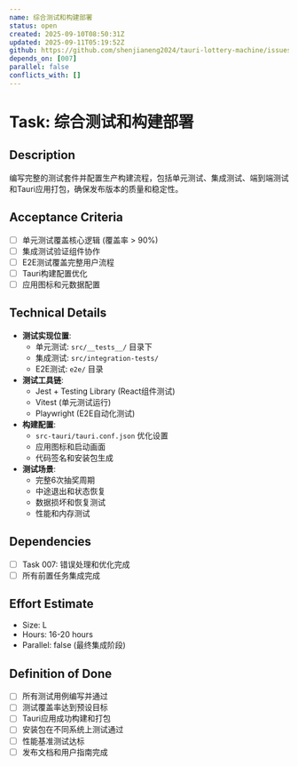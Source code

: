 ```yaml
---
name: 综合测试和构建部署
status: open
created: 2025-09-10T08:50:31Z
updated: 2025-09-11T05:19:52Z
github: https://github.com/shenjianeng2024/tauri-lottery-machine/issues/9
depends_on: [007]
parallel: false
conflicts_with: []
---
```


# Task: 综合测试和构建部署

## Description
编写完整的测试套件并配置生产构建流程，包括单元测试、集成测试、端到端测试和Tauri应用打包，确保发布版本的质量和稳定性。

## Acceptance Criteria
- [ ] 单元测试覆盖核心逻辑 (覆盖率 > 90%)
- [ ] 集成测试验证组件协作
- [ ] E2E测试覆盖完整用户流程
- [ ] Tauri构建配置优化
- [ ] 应用图标和元数据配置

## Technical Details
- **测试实现位置**:
  - 单元测试: `src/__tests__/` 目录下
  - 集成测试: `src/integration-tests/`
  - E2E测试: `e2e/` 目录
- **测试工具链**:
  - Jest + Testing Library (React组件测试)
  - Vitest (单元测试运行)
  - Playwright (E2E自动化测试)
- **构建配置**:
  - `src-tauri/tauri.conf.json` 优化设置
  - 应用图标和启动画面
  - 代码签名和安装包生成
- **测试场景**:
  - 完整6次抽奖周期
  - 中途退出和状态恢复
  - 数据损坏和恢复测试
  - 性能和内存测试

## Dependencies
- [ ] Task 007: 错误处理和优化完成
- [ ] 所有前置任务集成完成

## Effort Estimate
- Size: L
- Hours: 16-20 hours
- Parallel: false (最终集成阶段)

## Definition of Done
- [ ] 所有测试用例编写并通过
- [ ] 测试覆盖率达到预设目标
- [ ] Tauri应用成功构建和打包
- [ ] 安装包在不同系统上测试通过
- [ ] 性能基准测试达标
- [ ] 发布文档和用户指南完成
